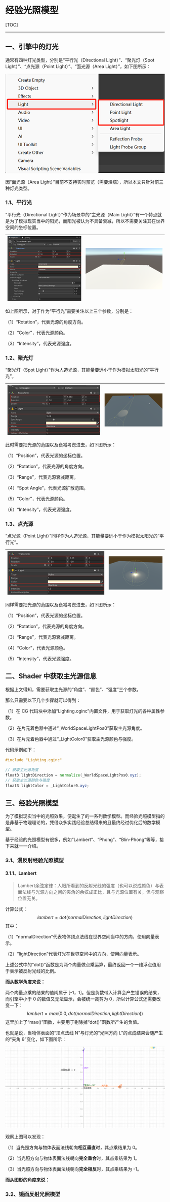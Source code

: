 # 经验光照模型

[TOC]

------

## 一、引擎中的灯光

通常有四种灯光类型，分别是“平行光（Directional Light）”、“聚光灯（Spot Light）”、“点光源（Point Light）”、“面光源（Area Light）”，如下图所示：

<img src="1、经验光照模型.assets/image-20240216202314871.png" alt="image-20240216202314871" style="zoom:80%;" />

因“面光源（Area Light）”目前不支持实时预览（需要烘焙），所以本文只针对前三种灯光类型。

### 1.1、平行光

“平行光（Directional Light）”作为场景中的“主光源（Main Light）”有一个特点就是为了模拟现实当中的阳光，而阳光被认为不具备衰减，所以不需要关注其在世界空间的坐标位置。

| <img src="1、经验光照模型.assets/image-20240217000452133.png" alt="image-20240217000452133" style="zoom:80%;" /> | <img src="1、经验光照模型.assets/image-20240217001055311.png" alt="image-20240217001055311" style="zoom: 67%;" /> |
| :----------------------------------------------------------: | :----------------------------------------------------------: |

如上图所示，对于作为“平行光”需要关注以上三个参数，分别是：

（1）“Rotation”，代表光源的角度方向。

（2）“Color”，代表光源颜色。

（3）“Intensity”，代表光源强度。

### 1.2、聚光灯

“聚光灯（Spot Light）”作为人造光源，其能量要远小于作为模拟太阳光的“平行光”。

| ![image-20240217001713440](1、经验光照模型.assets/image-20240217001713440.png) | <img src="1、经验光照模型.assets/image-20240217001257189.png" alt="image-20240217001257189" style="zoom: 50%;" /> |
| :----------------------------------------------------------: | :----------------------------------------------------------: |

此时需要把光源的范围以及衰减考虑进去，如下图所示：

（1）“Position”，代表光源的坐标位置。

（2）“Rotation”，代表光源的角度方向。

（3）“Range”，代表光源衰减距离。

（4）“Spot Angle”，代表光源扩散范围。

（5）“Color”，代表光源颜色。

（6）“Intensity”，代表光源强度。

### 1.3、点光源

“点光源（Point Light）”同样作为人造光源，其能量要远小于作为模拟太阳光的“平行光”。

| <img src="1、经验光照模型.assets/image-20240217003105246.png" alt="image-20240217003105246" style="zoom:150%;" /> | <img src="1、经验光照模型.assets/image-20240217003028711.png" alt="image-20240217003028711" style="zoom: 67%;" /> |
| :----------------------------------------------------------: | :----------------------------------------------------------: |

同样需要把光源的范围以及衰减考虑进去，如下图所示：

（1）“Position”，代表光源的坐标位置。

（2）“Rotation”，代表光源的角度方向。

（3）“Range”，代表光源衰减距离。

（4）“Color”，代表光源颜色。

（5）“Intensity”，代表光源强度。

## 二、Shader 中获取主光源信息

根据上文得知，需要获取主光源的“角度”、“颜色”、“强度”三个参数。

那么只需要以下几个步骤就可以得到：

（1）在 CG 代码块中添加“Lighting.cginc”内置文件，用于获取灯光的各种属性参数。

（2）在片元着色器中通过“_WorldSpaceLightPos0”获取主光源角度。

（3）在片元着色器中通过“_LightColor0”获取主光源颜色与强度。

代码示例如下：

```glsl
#include "Lighting.cginc"
```

```GLSL
// 获取主光源角度
float3 lightDirection = normalize(_WorldSpaceLightPos0.xyz);
// 获取主光源颜色与强度
float3 lightColor = _LightColor0.xyz;
```

## 三、经验光照模型

为了模拟现实当中的光照效果，便诞生了的一系列数学模型。而经验光照模型指的是非基于物理理论的，凭借众多实践经验总结得来的且最终经过优化后的数学模型。

基于经验的光照模型有很多，例如“Lambert”、“Phong”、“Blin-Phong”等等，接下来就一一介绍。

### 3.1、漫反射经验光照模型

#### 3.1.1、Lambert

> Lambert余弦定律：人眼所看到的反射光线的强度（也可以说成颜色）与表面法线与光源方向之间的夹角的余弦成正比，且与光源位置有关，但与观察位置无关。

计算公式：
$$
lambert = dot(normalDirection, lightDirection)
$$
其中：

（1）“normalDirection”代表物体顶点法线在世界空间当中的方向，使用向量表示。

（2）“lightDirection”代表灯光在世界空间中的方向，使用向量表示。

上述公式中的“dot()”函数是为两个向量做点乘运算，最终返回一个一维浮点值用于表示被反射光线的比例。

**而从数学角度来说：**

两个向量点乘的结果的值阈属于 [-1，1]。但是负数带入计算会产生错误的结果，而引擎中小于 0 的数值又无法显示，会被统一裁剪为 0，所以计算公式还需要改变一下：
$$
lambert = max(0.0, dot(normalDirection, lightDirection))
$$
这里加上了“max()”函数，主要用于剔除掉“dot()”函数所产生的负值。

也就是说，当物体表面的“顶点法线 N”与灯光的“光照方向 L”的点成结果会随产生的“夹角 θ”变化，如下图所示：

<img src="1、经验光照模型.assets/Honeycam 2024-02-17 04-23-29.gif" alt="Honeycam 2024-02-17 04-23-29" style="zoom:50%;" />

观察上图可以发现：

（1）当光照方向与物体表面法线朝向**相互垂直**时，其点乘结果为 0。

（2）当光照方向与物体表面法线朝向**完全重合**时，其点乘结果为 1。

（3）当光照方向与物体表面法线朝向**完全相反**时，其点乘结果为 -1。

**而从图形的角度来说：**



### 3.2、镜面反射光照模型